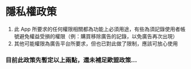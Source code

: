 # 隱私權政策

1. 此 App 所要求的任何權限相關都為功能上必須用途，有些為須記錄使用者帳號避免權益受損的權限（例：購買移除廣告的記錄，以免廣告再次出現）
2. 其他可能權限為廣告平台所要求，但也已對此做了限制，應該可放心使用

### 目前此政策先暫定以上兩點，還未補足歐盟政策...
